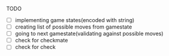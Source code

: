 TODO
- [ ] implementing game states(encoded with string)
- [ ] creating list of possible moves from gamestate
- [ ] going to next gamestate(validating against possible moves)
- [ ] check for checkmate
- [ ] check for check

